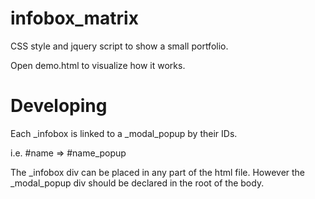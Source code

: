 # infobox_matrix
CSS style and jquery script to show a small portfolio.

Open demo.html to visualize how it works.

# Developing

Each _infobox is linked to a _modal_popup by their IDs.

i.e. #name  => #name_popup

The _infobox div can be placed in any part of the html file. However the _modal_popup div should be declared in the root of the body.